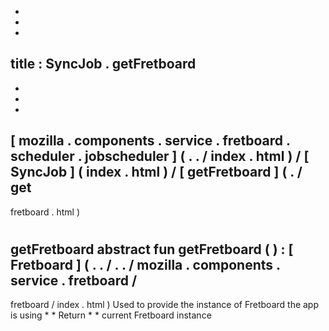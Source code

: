 -
-
-
title
:
SyncJob
.
getFretboard
-
-
-
-
[
mozilla
.
components
.
service
.
fretboard
.
scheduler
.
jobscheduler
]
(
.
.
/
index
.
html
)
/
[
SyncJob
]
(
index
.
html
)
/
[
getFretboard
]
(
.
/
get
-
fretboard
.
html
)
#
getFretboard
abstract
fun
getFretboard
(
)
:
[
Fretboard
]
(
.
.
/
.
.
/
mozilla
.
components
.
service
.
fretboard
/
-
fretboard
/
index
.
html
)
Used
to
provide
the
instance
of
Fretboard
the
app
is
using
*
*
Return
*
*
current
Fretboard
instance
